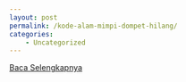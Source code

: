 ```yaml
---
layout: post
permalink: /kode-alam-mimpi-dompet-hilang/
categories:
    - Uncategorized
---
```


[Baca Selengkapnya](/08)